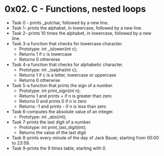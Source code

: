 # 0x02. C - Functions, nested loops

- Task 0 - prints _putchar, followed by a new line.
- Task 1- prints the alphabet, in lowercase, followed by a new line.
- Task 2- prints 10 times the alphabet, in lowercase, followed by a new line.
- Task 3-a function that checks for lowercase character.
	* Prototype: int _islower(int c);
	* Returns 1 if c is lowercase
	* Returns 0 otherwise
- Task 4-a function that checks for alphabetic character.
	* Prototype: int _isalpha(int c);
	* Returns 1 if c is a letter, lowercase or uppercase
	* Returns 0 otherwise
- Task 5-a function that prints the sign of a number.
	* Prototype: int print_sign(int n);
	* Returns 1 and prints + if n is greater than zero
	* Returns 0 and prints 0 if n is zero
	* Returns -1 and prints - if n is less than zero
- Task 6-computes the absolute value of an integer.
	* Prototype: int _abs(int);
- Task 7-prints the last digit of a number.
	* Prototype: int print_last_digit(int);
	* Returns the value of the last digit
- Task 8-prints every minute of the day of Jack Bauer, starting from 00:00 to 23:59.
- Task 9-prints the 9 times table, starting with 0.	
